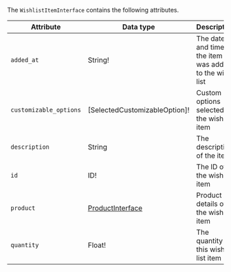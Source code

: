 The `WishlistItemInterface` contains the following attributes.

Attribute | Data type | Description
--- | --- | ---
`added_at` | String!  | The date and time the item was added to the wish list
`customizable_options`| [SelectedCustomizableOption]! | Custom options selected for the wish list item
`description`| String  | The description of the item
`id`| ID!  | The ID of the wish list item
`product` | [ProductInterface]({{page.baseurl}}/graphql/interfaces/product-interface.html) | Product details of the wish list item
`quantity`| Float!  | The quantity of this wish list item
